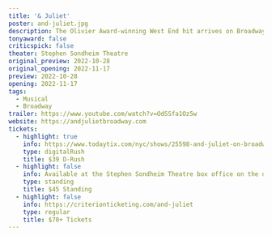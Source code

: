 ```yaml
---
title: '& Juliet'
poster: and-juliet.jpg
description: The Olivier Award-winning West End hit arrives on Broadway.
tonyaward: false
criticspick: false
theater: Stephen Sondheim Theatre
original_preview: 2022-10-28
original_opening: 2022-11-17
preview: 2022-10-28
opening: 2022-11-17
tags: 
  - Musical
  - Broadway
trailer: https://www.youtube.com/watch?v=OdSSfa1Oz5w
website: https://andjulietbroadway.com
tickets:
  - highlight: true
    info: https://www.todaytix.com/nyc/shows/25598-and-juliet-on-broadway
    type: digitalRush
    title: $39 D-Rush
  - highlight: false
    info: Available at the Stephen Sondheim Theatre box office on the day of the performance at 10 AM Monday–Saturday; noon Sunday. Cash and credit card. Limit 2 per person. Standing positions at the back of the orchestra. Subject to availability. Available when the show is sold out.
    type: standing
    title: $45 Standing
  - highlight: false
    info: https://criterionticketing.com/and-juliet
    type: regular
    title: $70+ Tickets
---
```

